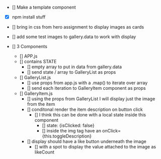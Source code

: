 - [] Make a template component
- [x] npm install stuff
- [] bring in css from hero assignment to display images as cards
- [] add some test images to gallery.data to work with display


- [] 3 Components
    - [] APP.js
    - [] contains STATE
        - [] empty array to put in data from gallery.data
        - [] send state / array to GalleryList as props
    - [] GalleryList.js
        - [] use props from app.js with a .map() to iterate over array
        - [] send each iteration to GalleryItem component as props
    - [] GalleryItem.js
        - [] using the props from GalleryList I will display just the image from the item
        - [] conditonal render the item description on button click
            - [] I think this can be done with a local state inside this component
                - [] state: {isClicked: false}
                - [] inside the img tag have an onClick={this.toggleDescription}
        - [] display should have a like button underneath the image
            - [] with a spot to display the value attached to the image as likeCount